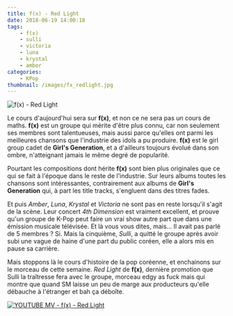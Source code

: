 ```yaml
---
title: f(x) - Red Light
date: 2018-06-19 14:00:18
tags:
    - f(x)
    - sulli
    - victoria
    - luna
    - krystal
    - amber
categories:
    - KPop
thumbnail: /images/fx_redlight.jpg
---
```


![f(x) - Red Light](/images/fx_redlight.jpg)

Le cours d'aujourd'hui sera sur **f(x)**, et non ce ne sera pas un cours de maths. **f(x)** est un groupe qui mérite d'être plus connu, car non seulement ses membres sont talentueuses, mais aussi parce qu'elles ont parmi les meilleures chansons que l'industrie des idols a pu produire. **f(x)** est le girl group cadet de **Girl's Generation**, et a d'ailleurs toujours évolué dans son ombre, n'atteignant jamais le même degré de popularité.

Pourtant les compositions dont hérite **f(x)** sont bien plus originales que ce qui se fait à l'époque dans le reste de l'industrie. Sur leurs albums toutes les chansons sont intéressantes, contrairement aux albums de **Girl's Generation** qui, à part les title tracks, s'engluent dans des titres fades.

Et puis *Amber*, *Luna*, *Krystal* et *Victoria* ne sont pas en reste lorsqu'il s'agit de la scène. Leur concert *4th Dimension* est vraiment excellent, et prouve qu'un groupe de K-Pop peut faire un vrai show autre part que dans une émission musicale télévisée. Et là vous vous dites, mais... Il avait pas parlé de 5 membres ? Si. Mais la cinquième, *Sulli*, a quitté le groupe après avoir subi une vague de haine d'une part du public coréen, elle a alors mis en pause sa carrière.

Mais stoppons là le cours d'histoire de la pop coréenne, et enchainons sur le morceau de cette semaine. *Red Light* de **f(x)**, dernière promotion que Sulli la traîtresse fera avec le groupe, morceau edgy as fuck mais qui montre que quand SM laisse un peu de marge aux producteurs qu'elle débauche à l'étranger et bah ça déboîte.

[![YOUTUBE MV - f(x) - Red Light](https://img.youtube.com/vi/iv-8-EgPEY0/0.jpg)](https://www.youtube.com/watch?v=iv-8-EgPEY0)
